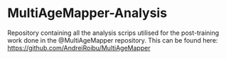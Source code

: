 # MultiAgeMapper-Analysis
Repository containing all the analysis scrips utilised for the post-training work done in the @MultiAgeMapper repository. This can be found here: https://github.com/AndreiRoibu/MultiAgeMapper
